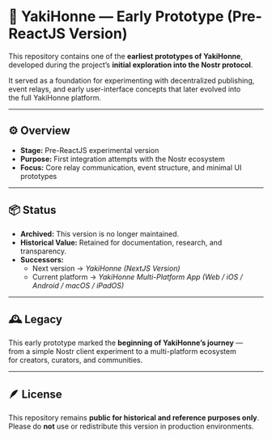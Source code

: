 # 🌱 YakiHonne — Early Prototype (Pre-ReactJS Version)

This repository contains one of the **earliest prototypes of YakiHonne**,  
developed during the project’s **initial exploration into the Nostr protocol**.  

It served as a foundation for experimenting with decentralized publishing,  
event relays, and early user-interface concepts that later evolved into  
the full YakiHonne platform.

---

## ⚙️ Overview

- **Stage:** Pre-ReactJS experimental version  
- **Purpose:** First integration attempts with the Nostr ecosystem  
- **Focus:** Core relay communication, event structure, and minimal UI prototypes  

---

## 📦 Status

- **Archived:** This version is no longer maintained.  
- **Historical Value:** Retained for documentation, research, and transparency.  
- **Successors:**  
  - Next version → *YakiHonne (NextJS Version)*  
  - Current platform → *YakiHonne Multi-Platform App (Web / iOS / Android / macOS / iPadOS)*  

---

## 🕰️ Legacy

This early prototype marked the **beginning of YakiHonne’s journey** —  
from a simple Nostr client experiment to a multi-platform ecosystem  
for creators, curators, and communities.

---

## 🪶 License

This repository remains **public for historical and reference purposes only**.  
Please do **not** use or redistribute this version in production environments.
